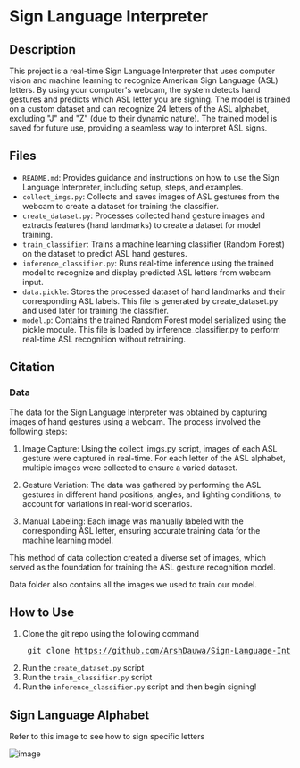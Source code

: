 # Sign Language Interpreter

## Description
This project is a real-time Sign Language Interpreter that uses computer vision and machine learning to recognize American Sign Language (ASL) letters. By using your computer's webcam, the system detects hand gestures and predicts which ASL letter you are signing. The model is trained on a custom dataset and can recognize 24 letters of the ASL alphabet, excluding "J" and "Z" (due to their dynamic nature). The trained model is saved for future use, providing a seamless way to interpret ASL signs.

## Files 
- `README.md`: Provides guidance and instructions on how to use the Sign Language Interpreter, including setup, steps, and examples.
- `collect_imgs.py`: Collects and saves images of ASL gestures from the webcam to create a dataset for training the classifier.
- `create_dataset.py`: Processes collected hand gesture images and extracts features (hand landmarks) to create a dataset for model training.
- `train_classifier`: Trains a machine learning classifier (Random Forest) on the dataset to predict ASL hand gestures.
- `inference_classifier.py`: Runs real-time inference using the trained model to recognize and display predicted ASL letters from webcam input.
- `data.pickle`: Stores the processed dataset of hand landmarks and their corresponding ASL labels. This file is generated by create_dataset.py and used later for training the classifier.
- `model.p`: Contains the trained Random Forest model serialized using the pickle module. This file is loaded by inference_classifier.py to perform real-time ASL recognition without retraining.

## Citation

### Data
The data for the Sign Language Interpreter was obtained by capturing images of hand gestures using a webcam. The process involved the following steps:

  1) Image Capture: Using the collect_imgs.py script, images of each ASL gesture were captured in real-time. For each letter of the ASL alphabet, multiple images were collected to      ensure a varied dataset.

  2) Gesture Variation: The data was gathered by performing the ASL gestures in different hand positions, angles, and lighting conditions, to account for variations in real-world       scenarios.

  3) Manual Labeling: Each image was manually labeled with the corresponding ASL letter, ensuring accurate training data for the machine learning model.

This method of data collection created a diverse set of images, which served as the foundation for training the ASL gesture recognition model.

Data folder also contains all the images we used to train our model.

## How to Use 

1. Clone the git repo using the following command <pre> git clone https://github.com/ArshDauwa/Sign-Language-Interpreter</pre> 
2. Run the `create_dataset.py` script 
3. Run the `train_classifier.py` script 
4. Run the `inference_classifier.py` script and then begin signing!

## Sign Language Alphabet

Refer to this image to see how to sign specific letters

![image](https://github.com/user-attachments/assets/0b7573cf-f1bd-434d-959b-fd10b9e8e55b)















